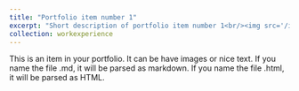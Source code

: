 ```yaml
---
title: "Portfolio item number 1"
excerpt: "Short description of portfolio item number 1<br/><img src='/images/500x300.png'>"
collection: workexperience
---
```


This is an item in your portfolio. It can be have images or nice text. If you name the file .md, it will be parsed as markdown. If you name the file .html, it will be parsed as HTML. 
